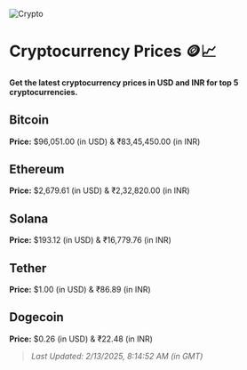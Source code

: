 
![Crypto](https://www.techguide.com.au/wp-content/uploads/2020/11/crypto3.jpeg)

# Cryptocurrency Prices 🪙📈

#### Get the latest cryptocurrency prices in USD and INR for top 5 cryptocurrencies.

## Bitcoin

**Price:** $96,051.00 (in USD) & ₹83,45,450.00 (in INR)

## Ethereum

**Price:** $2,679.61 (in USD) & ₹2,32,820.00 (in INR)

## Solana

**Price:** $193.12 (in USD) & ₹16,779.76 (in INR)

## Tether

**Price:** $1.00 (in USD) & ₹86.89 (in INR)

## Dogecoin

**Price:** $0.26 (in USD) & ₹22.48 (in INR)

> _Last Updated: 2/13/2025, 8:14:52 AM (in GMT)_
